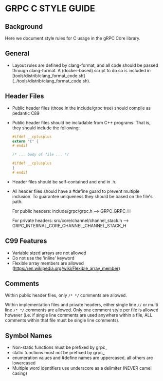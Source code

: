 GRPC C STYLE GUIDE
=====================

Background
----------

Here we document style rules for C usage in the gRPC Core library.

General
-------

- Layout rules are defined by clang-format, and all code should be passed through
  clang-format. A (docker-based) script to do so is included in 
  [tools/distrib/clang\_format\_code.sh] (../tools/distrib/clang_format_code.sh).

Header Files
------------

- Public header files (those in the include/grpc tree) should compile as pedantic C89
- Public header files should be includable from C++ programs. That is, they should 
  include the following:
  ```c
  #ifdef __cplusplus
  extern "C" {
  # endif

  /* ... body of file ... */

  #ifdef __cplusplus
  }
  # endif
  ```
- Header files should be self-contained and end in .h.
- All header files should have a #define guard to prevent multiple inclusion.
  To guarantee uniqueness they should be based on the file's path.

  For public headers: include/grpc/grpc.h --> GRPC_GRPC_H

  For private headers: 
  src/core/channel/channel_stack.h --> GRPC_INTERNAL_CORE_CHANNEL_CHANNEL_STACK_H

C99 Features
------------

- Variable sized arrays are not allowed
- Do not use the 'inline' keyword
- Flexible array members are allowed (https://en.wikipedia.org/wiki/Flexible_array_member)

Comments
--------

Within public header files, only `/* */` comments are allowed.

Within implementation files and private headers, either single line `//` 
or multi line `/* */` comments are allowed. Only one comment style per file is
allowed however (i.e. if single line comments are used anywhere within a file,
ALL comments within that file must be single line comments).

Symbol Names
------------

- Non-static functions must be prefixed by grpc_
- static functions must not be prefixed by grpc_
- enumeration values and #define names are uppercased, all others are lowercased
- Multiple word identifiers use underscore as a delimiter (NEVER camel casing)
